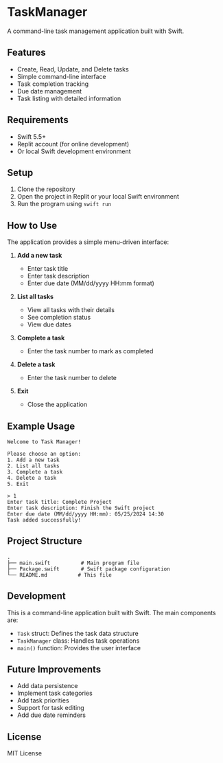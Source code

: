 # TaskManager

A command-line task management application built with Swift.

## Features

- Create, Read, Update, and Delete tasks
- Simple command-line interface
- Task completion tracking
- Due date management
- Task listing with detailed information

## Requirements

- Swift 5.5+
- Replit account (for online development)
- Or local Swift development environment

## Setup

1. Clone the repository
2. Open the project in Replit or your local Swift environment
3. Run the program using `swift run`

## How to Use

The application provides a simple menu-driven interface:

1. **Add a new task**
   - Enter task title
   - Enter task description
   - Enter due date (MM/dd/yyyy HH:mm format)

2. **List all tasks**
   - View all tasks with their details
   - See completion status
   - View due dates

3. **Complete a task**
   - Enter the task number to mark as completed

4. **Delete a task**
   - Enter the task number to delete

5. **Exit**
   - Close the application

## Example Usage

```
Welcome to Task Manager!

Please choose an option:
1. Add a new task
2. List all tasks
3. Complete a task
4. Delete a task
5. Exit

> 1
Enter task title: Complete Project
Enter task description: Finish the Swift project
Enter due date (MM/dd/yyyy HH:mm): 05/25/2024 14:30
Task added successfully!
```

## Project Structure

```
.
├── main.swift          # Main program file
├── Package.swift       # Swift package configuration
└── README.md          # This file
```

## Development

This is a command-line application built with Swift. The main components are:

- `Task` struct: Defines the task data structure
- `TaskManager` class: Handles task operations
- `main()` function: Provides the user interface

## Future Improvements

- Add data persistence
- Implement task categories
- Add task priorities
- Support for task editing
- Add due date reminders

## License

MIT License 

